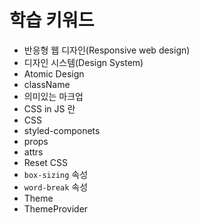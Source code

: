 # 학습 키워드

* 반응형 웹 디자인(Responsive web design)
* 디자인 시스템(Design System)
* Atomic Design
* className
* 의미있는 마크업
* CSS in JS 란
* CSS
* styled-componets
* props
* attrs
* Reset CSS
* `box-sizing` 속성
* `word-break` 속성
* Theme
* ThemeProvider
